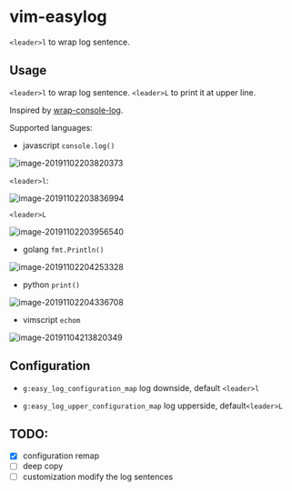 # vim-easylog
`<leader>l` to wrap log sentence.

## Usage

`<leader>l` to wrap log sentence. `<leader>L` to print it at upper line. 

Inspired by [wrap-console-log](https://marketplace.visualstudio.com/items?itemName=midnightsyntax.vscode-wrap-console-log).



Supported languages:

- javascript
  `console.log()`

![image-20191102203820373](https://tva1.sinaimg.cn/large/006y8mN6gy1g8jz6oaqhpj304b00wdfp.jpg)

`<leader>l`:

![image-20191102203836994](https://tva1.sinaimg.cn/large/006y8mN6gy1g8jz6x9k0hj306001idfs.jpg)

`<leader>L`

![image-20191102203956540](https://tva1.sinaimg.cn/large/006y8mN6gy1g8jz8awtlhj305q01maa0.jpg)

- golang
  `fmt.Println()`

![image-20191102204253328](https://tva1.sinaimg.cn/large/006y8mN6gy1g8jzbddc9rj305g01gt8m.jpg)

- python
  `print()`

![image-20191102204336708](https://tva1.sinaimg.cn/large/006y8mN6gy1g8jzc4jb6oj303o0133ye.jpg)

- vimscript
  `echom`

![image-20191104213820349](https://tva1.sinaimg.cn/large/006y8mN6gy1g8mc5qbdu7j305001wjrh.jpg)

## Configuration

- `g:easy_log_configuration_map`
  log downside, default `<leader>l`

- `g:easy_log_upper_configuration_map`
  log upperside, default`<leader>L`

## TODO:

- [x] configuration remap
- [ ] deep copy
- [ ] customization
  modify the log sentences